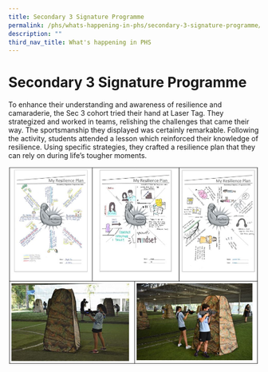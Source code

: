 ```yaml
---
title: Secondary 3 Signature Programme
permalink: /phs/whats-happening-in-phs/secondary-3-signature-programme/
description: ""
third_nav_title: What's happening in PHS
---
```

# **Secondary 3 Signature Programme**

To enhance their understanding and awareness of resilience and camaraderie, the Sec 3 cohort tried their hand at Laser Tag. They strategized and worked in teams, relishing the challenges that came their way. The sportsmanship they displayed was certainly remarkable. Following the activity, students attended a lesson which reinforced their knowledge of resilience. Using specific strategies, they crafted a resilience plan that they can rely on during life’s tougher moments.

![](/images/S3%20signature%20prog.jpg)